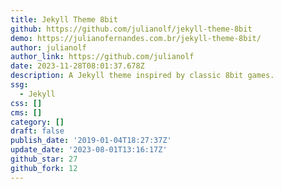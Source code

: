 ```yaml
---
title: Jekyll Theme 8bit
github: https://github.com/julianolf/jekyll-theme-8bit
demo: https://julianofernandes.com.br/jekyll-theme-8bit/
author: julianolf
author_link: https://github.com/julianolf
date: 2023-11-28T08:01:37.678Z
description: A Jekyll theme inspired by classic 8bit games.
ssg:
  - Jekyll
css: []
cms: []
category: []
draft: false
publish_date: '2019-01-04T18:27:37Z'
update_date: '2023-08-01T13:16:17Z'
github_star: 27
github_fork: 12
---
```

